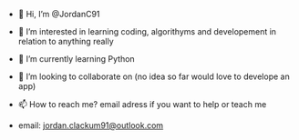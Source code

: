 - 👋 Hi, I’m @JordanC91
- 👀 I’m interested in learning coding, algorithyms and developement in relation to anything really
- 🌱 I’m currently learning Python 
- 💞️ I’m looking to collaborate on (no idea so far would love to develope an app)
- 📫 How to reach me? email adress if you want to help or teach me

- email: jordan.clackum91@outlook.com

<!---
JordanC91/JordanC91 is a ✨ special ✨ repository because its `README.md` (this file) appears on your GitHub profile.
You can click the Preview link to take a look at your changes.
--->
